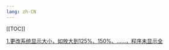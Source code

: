 ```yaml
---
lang: zh-CN
---
```


[[TOC]]

[1.更改系统显示大小，如放大到125%、150%、……，程序未显示全](/pages/V5.6/faq/call-client/更改系统显示大小，如放大到125%、150%、……，程序未显示全.md)<br/>
